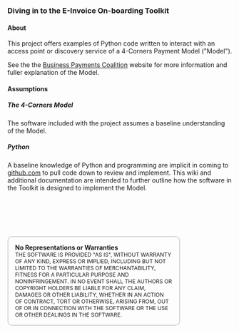 ### Diving in to the E-Invoice On-boarding Toolkit

#### About  
This project offers examples of Python code written to interact with an access point or discovery service of a 4-Corners Payment Model ("Model").   

See the the [Business Payments Coalition](https://businesspaymentscoalition.org/) website for more information and fuller explanation of the Model.  

#### Assumptions  

##### The 4-Corners Model  
The software included with the project assumes a baseline understanding of the Model.  

##### Python     
A baseline knowledge of Python and programming are implicit in coming to [github.com](https://github.com/BPC-OpenSourceTools/e-Invoice-Onboarding-Toolkit) to pull code down to review and implement.   This wiki and additional documentation are intended to further outline how the software in the Toolkit is designed to implement the Model.  




<div style="font-size: 12px;
            padding: 15px;
            border: 2px solid lightgray;
            margin-top: 100px;
            margin-left: 0px;
            margin-bottom: 40px;
            margin-right: auto;
            width: 70%;
            border-radius: 10px;">
  <h4 style="font-size: 14px;
            padding: 0px;
            margin: 0px;">No Representations or Warranties</h5>
  THE SOFTWARE IS PROVIDED "AS IS", WITHOUT WARRANTY OF ANY KIND, EXPRESS OR IMPLIED, INCLUDING BUT NOT LIMITED TO THE WARRANTIES OF MERCHANTABILITY, FITNESS FOR A PARTICULAR PURPOSE AND NONINFRINGEMENT. IN NO EVENT SHALL THE AUTHORS OR COPYRIGHT HOLDERS BE LIABLE FOR ANY CLAIM, DAMAGES OR OTHER LIABILITY, WHETHER IN AN ACTION OF CONTRACT, TORT OR OTHERWISE, ARISING FROM, OUT OF OR IN CONNECTION WITH THE SOFTWARE OR THE USE OR OTHER DEALINGS IN THE SOFTWARE.
</div>
